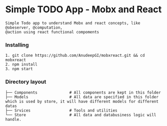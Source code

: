 # Simple TODO App - Mobx and React 

    Simple Todo app to understand Mobx and react concepts, like @obeserver, @computation,
    @action using react functional compoments

### Installing
    
    1. git clone https://github.com/AnudeepGI/mobxreact.git && cd mobxreact
    2. npm install
    3. npm start


### Directory layout


    ├── Components              # All components are kept in this folder 
    ├── Models                  # All data are specified in this folder which is used by store, it will have different models for different datas
    ├── Srvices                 # Tools and utilities
    └── Store                   # All data and databusiness logic will handle. 